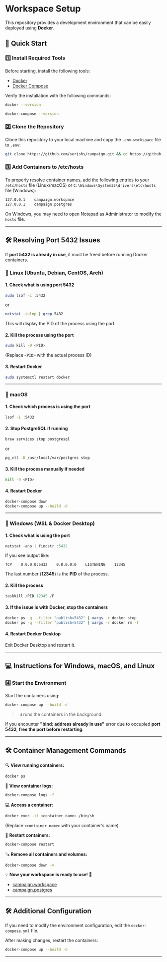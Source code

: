 # **Workspace Setup**

This repository provides a development environment that can be easily deployed using **Docker**.

## **🚀 Quick Start**

### **1️⃣ Install Required Tools**

Before starting, install the following tools:

- [Docker](https://www.docker.com/)
- [Docker Compose](https://docs.docker.com/compose/)

Verify the installation with the following commands:

```sh
docker --version
```

```sh
docker-compose --version
```

### **2️⃣ Clone the Repository**

Clone this repository to your local machine and copy the `.env.workspace` file to `.env`:

```sh
git clone https://github.com/serjshs/campaign.git && cd https://github.com/serjshs/campaign.git && cp .env.workspace .env
```

### **3️⃣ Add Containers to /etc/hosts**

To properly resolve container names, add the following entries to your `/etc/hosts` file (Linux/macOS) or `C:\Windows\System32\drivers\etc\hosts` file (Windows):

```sh
127.0.0.1    campaign.workspace
127.0.0.1    campaign.postgres
```

On Windows, you may need to open Notepad as Administrator to modify the `hosts` file.

---

## **🛠 Resolving Port 5432 Issues**

If **port 5432 is already in use**, it must be freed before running Docker containers.

### **🔹 Linux (Ubuntu, Debian, CentOS, Arch)**

#### **1. Check what is using port 5432**

```sh
sudo lsof -i :5432
```

or

```sh
netstat -tulnp | grep 5432
```

This will display the PID of the process using the port.

#### **2. Kill the process using the port**

```sh
sudo kill -9 <PID>
```

(Replace `<PID>` with the actual process ID)

#### **3. Restart Docker**

```sh
sudo systemctl restart docker
```

---

### **🔹 macOS**

#### **1. Check which process is using the port**

```sh
lsof -i :5432
```

#### **2. Stop PostgreSQL if running**

```sh
brew services stop postgresql
```

or

```sh
pg_ctl -D /usr/local/var/postgres stop
```

#### **3. Kill the process manually if needed**

```sh
kill -9 <PID>
```

#### **4. Restart Docker**

```sh
docker-compose down
docker-compose up --build -d
```

---

### **🔹 Windows (WSL & Docker Desktop)**

#### **1. Check what is using the port**

```powershell
netstat -ano | findstr :5432
```

If you see output like:

```
TCP    0.0.0.0:5432    0.0.0.0:0    LISTENING    12345
```

The last number (**12345**) is the **PID** of the process.

#### **2. Kill the process**

```powershell
taskkill /PID 12345 /F
```

#### **3. If the issue is with Docker, stop the containers**

```sh
docker ps -q --filter "publish=5432" | xargs -r docker stop
docker ps -q --filter "publish=5432" | xargs -r docker rm -f
```

#### **4. Restart Docker Desktop**

Exit Docker Desktop and restart it.

---

## **💻 Instructions for Windows, macOS, and Linux**

### **4️⃣ Start the Environment**

Start the containers using:

```sh
docker-compose up --build -d
```

> `-d` runs the containers in the background.

If you encounter **"bind: address already in use"** error due to occupied **port 5432**, **free the port before restarting**.

---

## **🛠 Container Management Commands**

🔍 **View running containers:**

```sh
docker ps
```

📝 **View container logs:**

```sh
docker-compose logs -f
```

💻 **Access a container:**

```sh
docker exec -it <container_name> /bin/sh
```

(Replace `<container_name>` with your container's name)

🔄 **Restart containers:**

```sh
docker-compose restart
```

🪚 **Remove all containers and volumes:**

```sh
docker-compose down -v
```

💡 **Now your workspace is ready to use!** 🎉

- [campaign.workspace](http://localhost:3000/api/docs)
- [campaign.postgres](http://localhost:5432/)

---

## **🛠 Additional Configuration**

If you need to modify the environment configuration, edit the `docker-compose.yml` file.

After making changes, restart the containers:

```sh
docker-compose up --build -d
```

---
